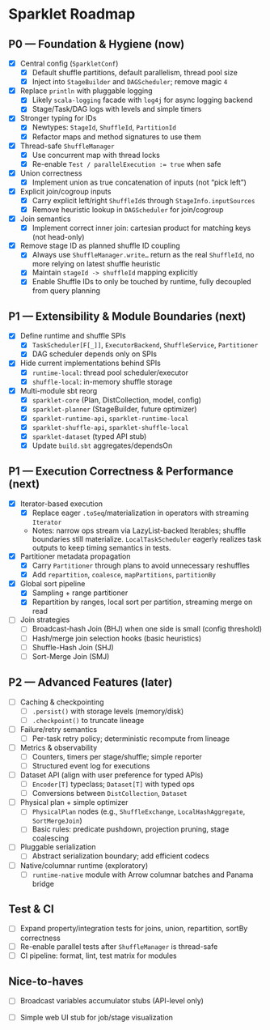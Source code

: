 # Sparklet Roadmap

## P0 — Foundation & Hygiene (now)
- [x] Central config (`SparkletConf`)
  - [x] Default shuffle partitions, default parallelism, thread pool size
  - [x] Inject into `StageBuilder` and `DAGScheduler`; remove magic `4`
- [x] Replace `println` with pluggable logging
  - [x] Likely `scala-logging` facade with `log4j` for async logging backend 
  - [x] Stage/Task/DAG logs with levels and simple timers
- [x] Stronger typing for IDs
  - [x] Newtypes: `StageId`, `ShuffleId`, `PartitionId`
  - [x] Refactor maps and method signatures to use them
- [x] Thread-safe `ShuffleManager`
  - [x] Use concurrent map with thread locks
  - [x] Re-enable `Test / parallelExecution := true` when safe
- [x] Union correctness
  - [x] Implement union as true concatenation of inputs (not “pick left”)
- [x] Explicit join/cogroup inputs
  - [x] Carry explicit left/right `ShuffleId`s through `StageInfo.inputSources`
  - [x] Remove heuristic lookup in `DAGScheduler` for join/cogroup
- [x] Join semantics
  - [x] Implement correct inner join: cartesian product for matching keys (not head-only)
- [x] Remove stage ID as planned shuffle ID coupling
  - [x] Always use `ShuffleManager.write…` return as the real `ShuffleId`, no more relying on latest shuffle heuristic
  - [x] Maintain `stageId -> shuffleId` mapping explicitly
  - [x] Enable Shuffle IDs to only be touched by runtime, fully decoupled from query planning

## P1 — Extensibility & Module Boundaries (next)
- [x] Define runtime and shuffle SPIs
  - [x] `TaskScheduler[F[_]]`, `ExecutorBackend`, `ShuffleService`, `Partitioner`
  - [x] DAG scheduler depends only on SPIs
- [x] Hide current implementations behind SPIs
  - [x] `runtime-local`: thread pool scheduler/executor
  - [x] `shuffle-local`: in-memory shuffle storage
- [x] Multi-module sbt reorg
  - [x] `sparklet-core` (Plan, DistCollection, model, config)
  - [x] `sparklet-planner` (StageBuilder, future optimizer)
  - [x] `sparklet-runtime-api`, `sparklet-runtime-local`
  - [x] `sparklet-shuffle-api`, `sparklet-shuffle-local`
  - [x] `sparklet-dataset` (typed API stub)
  - [x] Update `build.sbt` aggregates/dependsOn

## P1 — Execution Correctness & Performance (next)
- [x] Iterator-based execution
  - [x] Replace eager `.toSeq`/materialization in operators with streaming `Iterator`
  - Notes: narrow ops stream via LazyList-backed Iterables; shuffle boundaries still materialize. `LocalTaskScheduler` eagerly realizes task outputs to keep timing semantics in tests.
- [x] Partitioner metadata propagation
  - [x] Carry `Partitioner` through plans to avoid unnecessary reshuffles
  - [x] Add `repartition`, `coalesce`, `mapPartitions`, `partitionBy`
- [x] Global sort pipeline
  - [x] Sampling + range partitioner
  - [x] Repartition by ranges, local sort per partition, streaming merge on read
- [ ] Join strategies
  - [ ] Broadcast-hash Join (BHJ) when one side is small (config threshold)
  - [ ] Hash/merge join selection hooks (basic heuristics)
  - [ ] Shuffle-Hash Join (SHJ)
  - [ ] Sort-Merge Join (SMJ)

## P2 — Advanced Features (later)
- [ ] Caching & checkpointing
  - [ ] `.persist()` with storage levels (memory/disk)
  - [ ] `.checkpoint()` to truncate lineage
- [ ] Failure/retry semantics
  - [ ] Per-task retry policy; deterministic recompute from lineage
- [ ] Metrics & observability
  - [ ] Counters, timers per stage/shuffle; simple reporter
  - [ ] Structured event log for executions
- [ ] Dataset API (align with user preference for typed APIs)
  - [ ] `Encoder[T]` typeclass; `Dataset[T]` with typed ops
  - [ ] Conversions between `DistCollection`, `Dataset`
- [ ] Physical plan + simple optimizer
  - [ ] `PhysicalPlan` nodes (e.g., `ShuffleExchange`, `LocalHashAggregate`, `SortMergeJoin`)
  - [ ] Basic rules: predicate pushdown, projection pruning, stage coalescing
- [ ] Pluggable serialization
  - [ ] Abstract serialization boundary; add efficient codecs
- [ ] Native/columnar runtime (exploratory)
  - [ ] `runtime-native` module with Arrow columnar batches and Panama bridge

## Test & CI
- [ ] Expand property/integration tests for joins, union, repartition, sortBy correctness
- [ ] Re-enable parallel tests after `ShuffleManager` is thread-safe
- [ ] CI pipeline: format, lint, test matrix for modules

## Nice-to-haves
- [ ] Broadcast variables accumulator stubs (API-level only)
- [ ] Simple web UI stub for job/stage visualization



